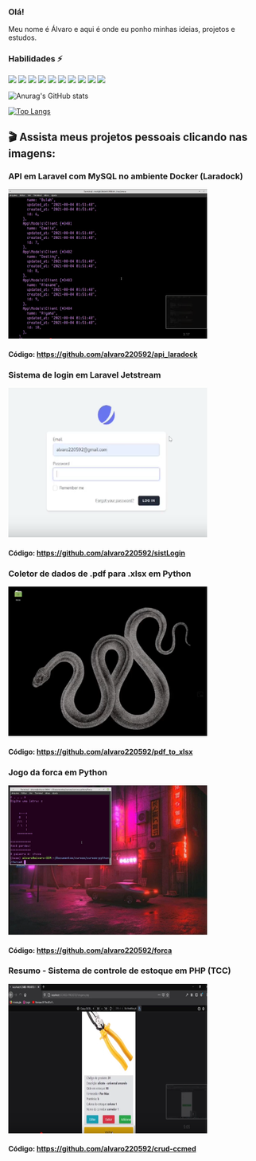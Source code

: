 ### Olá!
Meu nome é Álvaro e aqui é onde eu ponho minhas ideias, projetos e estudos.

### Habilidades ⚡

<!--
**alvaro220592/alvaro220592** is a ✨ _special_ ✨ repository because its `README.md` (this file) appears on your GitHub profile.

Here are some ideas to get you started:

- 🔭 I’m currently working on ...
- 🌱 I’m currently learning ...
- 👯 I’m looking to collaborate on ...
- 🤔 I’m looking for help with ...
- 💬 Ask me about ...
- 📫 How to reach me: ...
- 😄 Pronouns: ...
- ⚡ Fun fact: ...
-->
<div style="display:inline;">
  
<!-- HTML -->
  <img src="https://cdn.jsdelivr.net/gh/devicons/devicon/icons/html5/html5-original.svg" width=50 margin=10>
  
  <!-- CSS -->
  <img src="https://cdn.jsdelivr.net/gh/devicons/devicon/icons/css3/css3-original.svg" width=50 margin=10>
  
  <!-- Bootstrap -->
  <img src="https://cdn.jsdelivr.net/gh/devicons/devicon/icons/bootstrap/bootstrap-plain.svg" width=50 margin=10>
  
  <!-- PHP -->
  <img src="https://cdn.jsdelivr.net/gh/devicons/devicon/icons/php/php-plain.svg" width=60 margin=10>

  <!-- MySQL -->
  <img src="https://cdn.jsdelivr.net/gh/devicons/devicon/icons/mysql/mysql-original.svg" width=50 margin=10>

  <!-- Laravel -->
  <img src="https://cdn.jsdelivr.net/gh/devicons/devicon/icons/laravel/laravel-plain-wordmark.svg" width=50 margin=10>

  <!-- Python -->
  <img src="https://cdn.jsdelivr.net/gh/devicons/devicon/icons/python/python-original-wordmark.svg" width=50 margin=10>

  <!-- Docker -->
  <img src="https://cdn.jsdelivr.net/gh/devicons/devicon/icons/docker/docker-original-wordmark.svg" width=50 margin=10>
  
  <!-- Linux -->
  <img src="https://cdn.jsdelivr.net/gh/devicons/devicon/icons/linux/linux-original.svg" width=50 margin=10>
</div>


<img src="https://cdn.jsdelivr.net/gh/devicons/devicon/icons/linkedin/linkedin-original-wordmark.svg" width=50 margin=10>

<br>

![Anurag's GitHub stats](https://github-readme-stats.vercel.app/api?username=alvaro220592&show_icons=true&theme=cobalt)

<!--[![Top Langs](https://github-readme-stats.vercel.app/api/top-langs/?username=alvaro220592)](https://github.com/alvaro220592/github-readme-stats)-->
[![Top Langs](https://github-readme-stats.vercel.app/api/top-langs/?username=alvaro220592&layout=compact)](https://github.com/alvaro220592/github-readme-stats)

## :clapper: Assista meus projetos pessoais clicando nas imagens:
  
### API em Laravel com MySQL no ambiente Docker (Laradock)
[![API em Laravel com MySQL no ambiente Docker (Laradock)](https://github.com/alvaro220592/alvaro220592/blob/main/api_laradock3.png)](https://youtu.be/EGVpExnAyxg)
#### Código: https://github.com/alvaro220592/api_laradock

### Sistema de login em Laravel Jetstream
[![Sistema de login com Laravel Jetstream](https://github.com/alvaro220592/alvaro220592/blob/main/laravel-jetstream3.png)](https://youtu.be/cMPRDqOxzkA)
#### Código: https://github.com/alvaro220592/sistLogin

### Coletor de dados de .pdf para .xlsx em Python
[![Coletor de dados de .pdf para .xlsx](https://github.com/alvaro220592/alvaro220592/blob/main/pdf_to_xlsx3.png)](https://youtu.be/5_qdf0ozN5o)
#### Código: https://github.com/alvaro220592/pdf_to_xlsx

### Jogo da forca em Python
[![Sistema de login com Laravel Jetstream](https://github.com/alvaro220592/alvaro220592/blob/main/forca3.png)](https://youtu.be/LxHXcVkbG-4)
#### Código: https://github.com/alvaro220592/forca

### Resumo - Sistema de controle de estoque em PHP (TCC)
[![Sistema de login com Laravel Jetstream](https://github.com/alvaro220592/alvaro220592/blob/main/tcc4.png)](https://youtu.be/shCmcqlcBgU)
#### Código: https://github.com/alvaro220592/crud-ccmed
